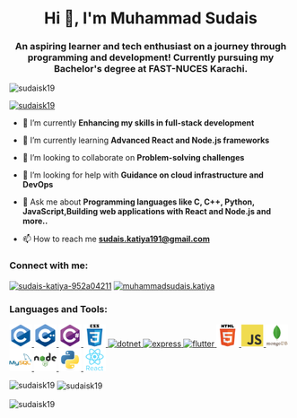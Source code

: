 <h1 align="center">Hi 👋, I'm Muhammad Sudais</h1>
<h3 align="center">An aspiring learner and tech enthusiast on a journey through programming and development! Currently pursuing my Bachelor's degree at FAST-NUCES Karachi.</h3>

<p align="left"> <img src="https://komarev.com/ghpvc/?username=sudaisk19&label=Profile%20views&color=0e75b6&style=flat" alt="sudaisk19" /> </p>

<p align="left"> <a href="https://github-profile-trophy.vercel.app/?username=sudaisk19"><img src="https://github.com/sudaisk19/github-profile-trophy" alt="sudaisk19" /></a> </p>

- 🔭 I’m currently **Enhancing my skills in full-stack development**

- 🌱 I’m currently learning **Advanced React and Node.js frameworks**

- 👯 I’m looking to collaborate on **Problem-solving challenges**

- 🤝 I’m looking for help with **Guidance on cloud infrastructure and DevOps**

- 💬 Ask me about **Programming languages like C, C++, Python, JavaScript,Building web applications with React and Node.js and more..**

- 📫 How to reach me **sudais.katiya191@gmail.com**

<h3 align="left">Connect with me:</h3>
<p align="left">
<a href="https://linkedin.com/in/sudais-katiya-952a04211" target="blank"><img align="center" src="https://raw.githubusercontent.com/rahuldkjain/github-profile-readme-generator/master/src/images/icons/Social/linked-in-alt.svg" alt="sudais-katiya-952a04211" height="30" width="40" /></a>
<a href="https://fb.com/muhammadsudais.katiya" target="blank"><img align="center" src="https://raw.githubusercontent.com/rahuldkjain/github-profile-readme-generator/master/src/images/icons/Social/facebook.svg" alt="muhammadsudais.katiya" height="30" width="40" /></a>
</p>

<h3 align="left">Languages and Tools:</h3>
<p align="left"> <a href="https://www.cprogramming.com/" target="_blank" rel="noreferrer"> <img src="https://raw.githubusercontent.com/devicons/devicon/master/icons/c/c-original.svg" alt="c" width="40" height="40"/> </a> <a href="https://www.w3schools.com/cpp/" target="_blank" rel="noreferrer"> <img src="https://raw.githubusercontent.com/devicons/devicon/master/icons/cplusplus/cplusplus-original.svg" alt="cplusplus" width="40" height="40"/> </a> <a href="https://www.w3schools.com/cs/" target="_blank" rel="noreferrer"> <img src="https://raw.githubusercontent.com/devicons/devicon/master/icons/csharp/csharp-original.svg" alt="csharp" width="40" height="40"/> </a> <a href="https://www.w3schools.com/css/" target="_blank" rel="noreferrer"> <img src="https://raw.githubusercontent.com/devicons/devicon/master/icons/css3/css3-original-wordmark.svg" alt="css3" width="40" height="40"/> </a> <a href="https://dotnet.microsoft.com/" target="_blank" rel="noreferrer"> <img src="https://www.vectorlogo.zone/logos/dotnet/dotnet-icon.svg" alt="dotnet" width="40" height="40"/> </a> <a href="https://expressjs.com" target="_blank" rel="noreferrer"> <img src="https://img.shields.io/badge/Express.js-000000?style=for-the-badge&logo=express&logoColor=white" alt="express" width="40" height="40" /> </a> <a href="https://flutter.dev" target="_blank" rel="noreferrer"> <img src="https://www.vectorlogo.zone/logos/flutterio/flutterio-icon.svg" alt="flutter" width="40" height="40"/> </a> <a href="https://www.w3.org/html/" target="_blank" rel="noreferrer"> <img src="https://raw.githubusercontent.com/devicons/devicon/master/icons/html5/html5-original-wordmark.svg" alt="html5" width="40" height="40"/> </a> <a href="https://developer.mozilla.org/en-US/docs/Web/JavaScript" target="_blank" rel="noreferrer"> <img src="https://raw.githubusercontent.com/devicons/devicon/master/icons/javascript/javascript-original.svg" alt="javascript" width="40" height="40"/> </a> <a href="https://www.mongodb.com/" target="_blank" rel="noreferrer"> <img src="https://raw.githubusercontent.com/devicons/devicon/master/icons/mongodb/mongodb-original-wordmark.svg" alt="mongodb" width="40" height="40"/> </a> <a href="https://www.mysql.com/" target="_blank" rel="noreferrer"> <img src="https://raw.githubusercontent.com/devicons/devicon/master/icons/mysql/mysql-original-wordmark.svg" alt="mysql" width="40" height="40"/> </a> <a href="https://nodejs.org" target="_blank" rel="noreferrer"> <img src="https://raw.githubusercontent.com/devicons/devicon/master/icons/nodejs/nodejs-original-wordmark.svg" alt="nodejs" width="40" height="40"/> </a> <a href="https://www.python.org" target="_blank" rel="noreferrer"> <img src="https://raw.githubusercontent.com/devicons/devicon/master/icons/python/python-original.svg" alt="python" width="40" height="40"/> </a> <a href="https://reactjs.org/" target="_blank" rel="noreferrer"> <img src="https://raw.githubusercontent.com/devicons/devicon/master/icons/react/react-original-wordmark.svg" alt="react" width="40" height="40"/> </a> </p>

<p><img align="left" src="https://github-readme-stats.vercel.app/api/top-langs?username=sudaisk19&show_icons=true&locale=en&layout=compact" alt="sudaisk19" /></p>

<p>&nbsp;<img align="center" src="https://github-readme-stats.vercel.app/api?username=sudaisk19&show_icons=true&locale=en" alt="sudaisk19" /></p>

<p><img align="center" src="https://github-readme-streak-stats.herokuapp.com/?user=sudaisk19&" alt="sudaisk19" /></p>
